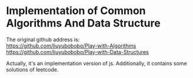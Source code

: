 # Implementation of Common Algorithms And Data Structure

The original github address is:  
https://github.com/liuyubobobo/Play-with-Algorithms  
https://github.com/liuyubobobo/Play-with-Data-Structures

Actually, it's an implementation version of js.
Additionally, it contains some solutions of leetcode.

